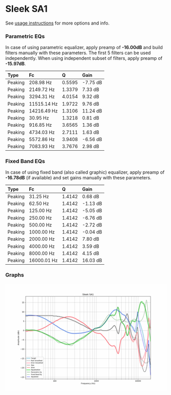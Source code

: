 # Sleek SA1
See [usage instructions](https://github.com/jaakkopasanen/AutoEq#usage) for more options and info.

### Parametric EQs
In case of using parametric equalizer, apply preamp of **-16.00dB** and build filters manually
with these parameters. The first 5 filters can be used independently.
When using independent subset of filters, apply preamp of **-15.97dB**.

| Type    | Fc          |      Q | Gain     |
|:--------|:------------|:-------|:---------|
| Peaking | 208.98 Hz   | 0.5595 | -7.75 dB |
| Peaking | 2149.72 Hz  | 1.3379 | 7.33 dB  |
| Peaking | 3294.31 Hz  | 4.0154 | 9.32 dB  |
| Peaking | 11515.14 Hz | 1.9722 | 9.76 dB  |
| Peaking | 14216.49 Hz | 1.3106 | 11.24 dB |
| Peaking | 30.95 Hz    | 1.3218 | 0.81 dB  |
| Peaking | 916.85 Hz   | 3.6565 | 1.36 dB  |
| Peaking | 4734.03 Hz  | 2.7111 | 1.63 dB  |
| Peaking | 5572.86 Hz  | 3.9408 | -6.56 dB |
| Peaking | 7083.93 Hz  | 3.7676 | 2.98 dB  |

### Fixed Band EQs
In case of using fixed band (also called graphic) equalizer, apply preamp of **-16.78dB**
(if available) and set gains manually with these parameters.

| Type    | Fc          |      Q | Gain     |
|:--------|:------------|:-------|:---------|
| Peaking | 31.25 Hz    | 1.4142 | 0.68 dB  |
| Peaking | 62.50 Hz    | 1.4142 | -1.13 dB |
| Peaking | 125.00 Hz   | 1.4142 | -5.05 dB |
| Peaking | 250.00 Hz   | 1.4142 | -6.76 dB |
| Peaking | 500.00 Hz   | 1.4142 | -2.72 dB |
| Peaking | 1000.00 Hz  | 1.4142 | -0.04 dB |
| Peaking | 2000.00 Hz  | 1.4142 | 7.80 dB  |
| Peaking | 4000.00 Hz  | 1.4142 | 3.59 dB  |
| Peaking | 8000.00 Hz  | 1.4142 | 4.15 dB  |
| Peaking | 16000.01 Hz | 1.4142 | 16.03 dB |

### Graphs
![](./Sleek%20SA1.png)